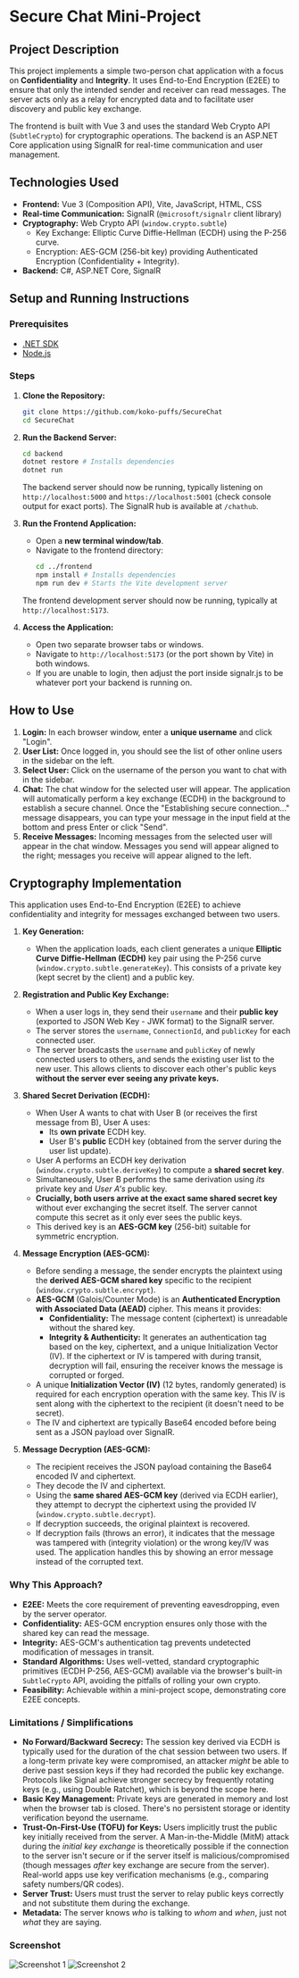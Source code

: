 # Secure Chat Mini-Project

## Project Description

This project implements a simple two-person chat application with a focus on **Confidentiality** and **Integrity**. It uses End-to-End Encryption (E2EE) to ensure that only the intended sender and receiver can read messages. The server acts only as a relay for encrypted data and to facilitate user discovery and public key exchange.

The frontend is built with Vue 3 and uses the standard Web Crypto API (`SubtleCrypto`) for cryptographic operations. The backend is an ASP.NET Core application using SignalR for real-time communication and user management.

## Technologies Used

*   **Frontend:** Vue 3 (Composition API), Vite, JavaScript, HTML, CSS
*   **Real-time Communication:** SignalR (`@microsoft/signalr` client library)
*   **Cryptography:** Web Crypto API (`window.crypto.subtle`)
    *   Key Exchange: Elliptic Curve Diffie-Hellman (ECDH) using the P-256 curve.
    *   Encryption: AES-GCM (256-bit key) providing Authenticated Encryption (Confidentiality + Integrity).
*   **Backend:** C#, ASP.NET Core, SignalR

## Setup and Running Instructions

### Prerequisites

*   [.NET SDK](https://dotnet.microsoft.com/download)
*   [Node.js](https://nodejs.org/)

### Steps

1.  **Clone the Repository:**
    ```bash
    git clone https://github.com/koko-puffs/SecureChat
    cd SecureChat
    ```

2.  **Run the Backend Server:**
    ```bash
    cd backend
    dotnet restore # Installs dependencies
    dotnet run
    ```
    The backend server should now be running, typically listening on `http://localhost:5000` and `https://localhost:5001` (check console output for exact ports). The SignalR hub is available at `/chathub`.

3.  **Run the Frontend Application:**
    *   Open a **new terminal window/tab**.
    *   Navigate to the frontend directory:
        ```bash
        cd ../frontend
        npm install # Installs dependencies
        npm run dev # Starts the Vite development server
        ```
    The frontend development server should now be running, typically at `http://localhost:5173`.

4.  **Access the Application:**
    *   Open two separate browser tabs or windows.
    *   Navigate to `http://localhost:5173` (or the port shown by Vite) in both windows.
    *   If you are unable to login, then adjust the port inside signalr.js to be whatever port your backend is running on.

## How to Use

1.  **Login:** In each browser window, enter a **unique username** and click "Login".
2.  **User List:** Once logged in, you should see the list of other online users in the sidebar on the left.
3.  **Select User:** Click on the username of the person you want to chat with in the sidebar.
4.  **Chat:** The chat window for the selected user will appear. The application will automatically perform a key exchange (ECDH) in the background to establish a secure channel. Once the "Establishing secure connection..." message disappears, you can type your message in the input field at the bottom and press Enter or click "Send".
5.  **Receive Messages:** Incoming messages from the selected user will appear in the chat window. Messages you send will appear aligned to the right; messages you receive will appear aligned to the left.

## Cryptography Implementation

This application uses End-to-End Encryption (E2EE) to achieve confidentiality and integrity for messages exchanged between two users.

1.  **Key Generation:**
    *   When the application loads, each client generates a unique **Elliptic Curve Diffie-Hellman (ECDH)** key pair using the P-256 curve (`window.crypto.subtle.generateKey`). This consists of a private key (kept secret by the client) and a public key.

2.  **Registration and Public Key Exchange:**
    *   When a user logs in, they send their `username` and their **public key** (exported to JSON Web Key - JWK format) to the SignalR server.
    *   The server stores the `username`, `ConnectionId`, and `publicKey` for each connected user.
    *   The server broadcasts the `username` and `publicKey` of newly connected users to others, and sends the existing user list to the new user. This allows clients to discover each other's public keys **without the server ever seeing any private keys.**

3.  **Shared Secret Derivation (ECDH):**
    *   When User A wants to chat with User B (or receives the first message from B), User A uses:
        *   Its **own private** ECDH key.
        *   User B's **public** ECDH key (obtained from the server during the user list update).
    *   User A performs an ECDH key derivation (`window.crypto.subtle.deriveKey`) to compute a **shared secret key**.
    *   Simultaneously, User B performs the same derivation using *its* private key and *User A's* public key.
    *   **Crucially, both users arrive at the exact same shared secret key** without ever exchanging the secret itself. The server cannot compute this secret as it only ever sees the public keys.
    *   This derived key is an **AES-GCM key** (256-bit) suitable for symmetric encryption.

4.  **Message Encryption (AES-GCM):**
    *   Before sending a message, the sender encrypts the plaintext using the **derived AES-GCM shared key** specific to the recipient (`window.crypto.subtle.encrypt`).
    *   **AES-GCM** (Galois/Counter Mode) is an **Authenticated Encryption with Associated Data (AEAD)** cipher. This means it provides:
        *   **Confidentiality:** The message content (ciphertext) is unreadable without the shared key.
        *   **Integrity & Authenticity:** It generates an authentication tag based on the key, ciphertext, and a unique Initialization Vector (IV). If the ciphertext or IV is tampered with during transit, decryption will fail, ensuring the receiver knows the message is corrupted or forged.
    *   A unique **Initialization Vector (IV)** (12 bytes, randomly generated) is required for each encryption operation with the same key. This IV is sent along with the ciphertext to the recipient (it doesn't need to be secret).
    *   The IV and ciphertext are typically Base64 encoded before being sent as a JSON payload over SignalR.

5.  **Message Decryption (AES-GCM):**
    *   The recipient receives the JSON payload containing the Base64 encoded IV and ciphertext.
    *   They decode the IV and ciphertext.
    *   Using the **same shared AES-GCM key** (derived via ECDH earlier), they attempt to decrypt the ciphertext using the provided IV (`window.crypto.subtle.decrypt`).
    *   If decryption succeeds, the original plaintext is recovered.
    *   If decryption fails (throws an error), it indicates that the message was tampered with (integrity violation) or the wrong key/IV was used. The application handles this by showing an error message instead of the corrupted text.

### Why This Approach?

*   **E2EE:** Meets the core requirement of preventing eavesdropping, even by the server operator.
*   **Confidentiality:** AES-GCM encryption ensures only those with the shared key can read the message.
*   **Integrity:** AES-GCM's authentication tag prevents undetected modification of messages in transit.
*   **Standard Algorithms:** Uses well-vetted, standard cryptographic primitives (ECDH P-256, AES-GCM) available via the browser's built-in `SubtleCrypto` API, avoiding the pitfalls of rolling your own crypto.
*   **Feasibility:** Achievable within a mini-project scope, demonstrating core E2EE concepts.

### Limitations / Simplifications

*   **No Forward/Backward Secrecy:** The session key derived via ECDH is typically used for the duration of the chat session between two users. If a long-term private key were compromised, an attacker *might* be able to derive past session keys if they had recorded the public key exchange. Protocols like Signal achieve stronger secrecy by frequently rotating keys (e.g., using Double Ratchet), which is beyond the scope here.
*   **Basic Key Management:** Private keys are generated in memory and lost when the browser tab is closed. There's no persistent storage or identity verification beyond the username.
*   **Trust-On-First-Use (TOFU) for Keys:** Users implicitly trust the public key initially received from the server. A Man-in-the-Middle (MitM) attack during the *initial key exchange* is theoretically possible if the connection to the server isn't secure or if the server itself is malicious/compromised (though messages *after* key exchange are secure from the server). Real-world apps use key verification mechanisms (e.g., comparing safety numbers/QR codes).
*   **Server Trust:** Users must trust the server to relay public keys correctly and not substitute them during the exchange.
*   **Metadata:** The server knows *who* is talking to *whom* and *when*, just not *what* they are saying.

### Screenshot

![Screenshot 1](https://raw.githubusercontent.com/koko-puffs/SecureChat/refs/heads/main/screenshot1.png "Selecting your username")
![Screenshot 2](https://raw.githubusercontent.com/koko-puffs/SecureChat/refs/heads/main/screenshot2.png "Chatting with another user")